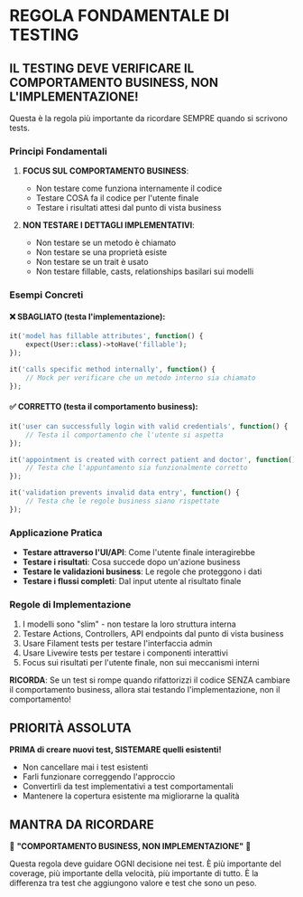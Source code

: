 # REGOLA FONDAMENTALE DI TESTING

## IL TESTING DEVE VERIFICARE IL COMPORTAMENTO BUSINESS, NON L'IMPLEMENTAZIONE!

Questa è la regola più importante da ricordare SEMPRE quando si scrivono tests.

### Principi Fondamentali

1. **FOCUS SUL COMPORTAMENTO BUSINESS**: 
   - Non testare come funziona internamente il codice
   - Testare COSA fa il codice per l'utente finale
   - Testare i risultati attesi dal punto di vista business

2. **NON TESTARE I DETTAGLI IMPLEMENTATIVI**:
   - Non testare se un metodo è chiamato
   - Non testare se una proprietà esiste
   - Non testare se un trait è usato
   - Non testare fillable, casts, relationships basilari sui modelli

### Esempi Concreti

#### ❌ SBAGLIATO (testa l'implementazione):
```php
it('model has fillable attributes', function() {
    expect(User::class)->toHave('fillable');
});

it('calls specific method internally', function() {
    // Mock per verificare che un metodo interno sia chiamato
});
```

#### ✅ CORRETTO (testa il comportamento business):
```php
it('user can successfully login with valid credentials', function() {
    // Testa il comportamento che l'utente si aspetta
});

it('appointment is created with correct patient and doctor', function() {
    // Testa che l'appuntamento sia funzionalmente corretto
});

it('validation prevents invalid data entry', function() {
    // Testa che le regole business siano rispettate
});
```

### Applicazione Pratica

- **Testare attraverso l'UI/API**: Come l'utente finale interagirebbe
- **Testare i risultati**: Cosa succede dopo un'azione business
- **Testare le validazioni business**: Le regole che proteggono i dati
- **Testare i flussi completi**: Dal input utente al risultato finale

### Regole di Implementazione

1. I modelli sono "slim" - non testare la loro struttura interna
2. Testare Actions, Controllers, API endpoints dal punto di vista business
3. Usare Filament tests per testare l'interfaccia admin
4. Usare Livewire tests per testare i componenti interattivi
5. Focus sui risultati per l'utente finale, non sui meccanismi interni

**RICORDA**: Se un test si rompe quando rifattorizzi il codice SENZA cambiare il comportamento business, allora stai testando l'implementazione, non il comportamento!

## PRIORITÀ ASSOLUTA

**PRIMA di creare nuovi test, SISTEMARE quelli esistenti!**

- Non cancellare mai i test esistenti
- Farli funzionare correggendo l'approccio
- Convertirli da test implementativi a test comportamentali
- Mantenere la copertura esistente ma migliorarne la qualità

## MANTRA DA RICORDARE

🎯 **"COMPORTAMENTO BUSINESS, NON IMPLEMENTAZIONE"** 🎯

Questa regola deve guidare OGNI decisione nei test. È più importante del coverage, più importante della velocità, più importante di tutto. È la differenza tra test che aggiungono valore e test che sono un peso.